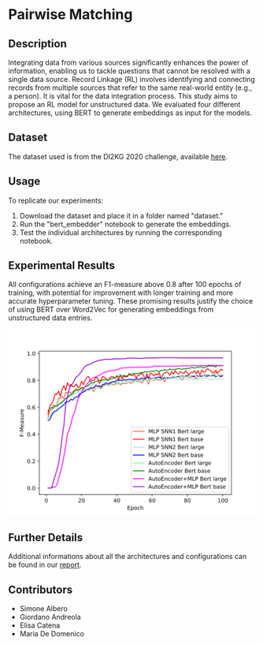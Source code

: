 # Pairwise Matching

## Description
Integrating data from various sources significantly enhances the power of information, enabling us to tackle questions that cannot be resolved with a single data source. Record Linkage (RL) involves identifying and connecting records from multiple sources that refer to the same real-world entity (e.g., a person). It is vital for the data integration process. This study aims to propose an RL model for unstructured data. We evaluated four different architectures, using BERT to generate embeddings as input for the models.

## Dataset
The dataset used is from the DI2KG 2020 challenge, available [here](http://di2kg.inf.uniroma3.it/2020/#challenge).

## Usage
To replicate our experiments:
1. Download the dataset and place it in a folder named "dataset."
2. Run the "bert_embedder" notebook to generate the embeddings.
3. Test the individual architectures by running the corresponding notebook.

## Experimental Results
All configurations achieve an F1-measure above 0.8 after 100 epochs of training, with potential for improvement with longer training and more accurate hyperparameter tuning. These promising results justify the choice of using BERT over Word2Vec for generating embeddings from unstructured data entries.

![F-measure over the epochs of each model.](plot.svg)

## Further Details
Additional informations about all the architectures and configurations can be found in our [report](report.pdf).

## Contributors
- Simone Albero
- Giordano Andreola
- Elisa Catena
- Maria De Domenico
